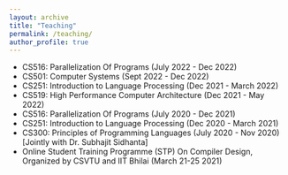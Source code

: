 ```yaml
---
layout: archive
title: "Teaching"
permalink: /teaching/
author_profile: true
---
```


* CS516: Parallelization Of Programs (July 2022 - Dec 2022)
* CS501: Computer Systems  (Sept 2022 - Dec 2022)
* CS251: Introduction to Language Processing (Dec 2021 - March 2022) 
* CS519: High Performance Computer Architecture (Dec 2021 - May 2022) 
* CS516: Parallelization Of Programs (July 2020 - Dec 2021)
* CS251: Introduction to Language Processing (Dec 2020 - March 2021) 
* CS300: Principles of Programming Languages (July 2020 - Nov 2020) [Jointly with Dr. Subhajit Sidhanta]
* Online Student Training Programme (STP) On Compiler Design, Organized by CSVTU and IIT Bhilai (March 21-25 2021)      



